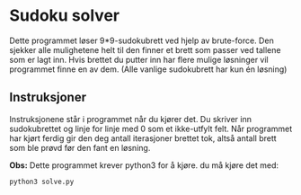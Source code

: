 # Sudoku solver

Dette programmet løser 9*9-sudokubrett ved hjelp av brute-force. Den sjekker alle mulighetene helt til den finner et brett som passer ved tallene som er lagt inn. Hvis brettet du putter inn har flere mulige løsninger vil programmet finne en av dem. (Alle vanlige sudokubrett har kun én løsning)

## Instruksjoner

Instruksjonene står i programmet når du kjører det. Du skriver inn sudokubrettet og linje for linje med 0 som et ikke-utfylt felt. Når programmet har kjørt ferdig gir den deg antall iterasjoner brettet tok, altså antall brett som ble prøvd før den fant en løsning. 

**Obs:** Dette programmet krever python3 for å kjøre. du må kjøre det med:
```
python3 solve.py
```

